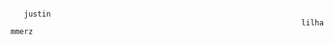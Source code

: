 `                                                                         justin                                                                                                                              lilhammerz`